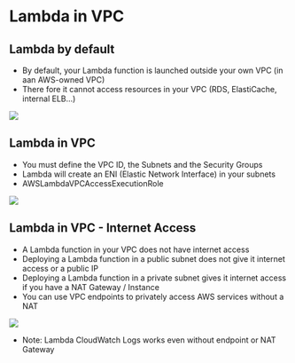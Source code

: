 # Lambda in VPC

## Lambda by default

- By default, your Lambda function is launched outside your own VPC (in aan AWS-owned VPC)
- There fore it cannot access resources in your VPC (RDS, ElastiCache, internal ELB...)

![](2022-05-12-08-49-25.png)

## Lambda in VPC

- You must define the VPC ID, the Subnets and the Security Groups
- Lambda will create an ENI (Elastic Network Interface) in your subnets
- AWSLambdaVPCAccessExecutionRole

![](2022-05-12-08-50-21.png)

## Lambda in VPC - Internet Access

- A Lambda function in your VPC does not have internet access
- Deploying a Lambda function in a public subnet does not give it internet access or a public IP
- Deploying a Lambda function in a private subnet gives it internet access if you have a NAT Gateway / Instance
- You can use VPC endpoints to privately access AWS services without a NAT

![](2022-05-12-08-51-59.png)

- Note: Lambda CloudWatch Logs works even without endpoint or NAT Gateway